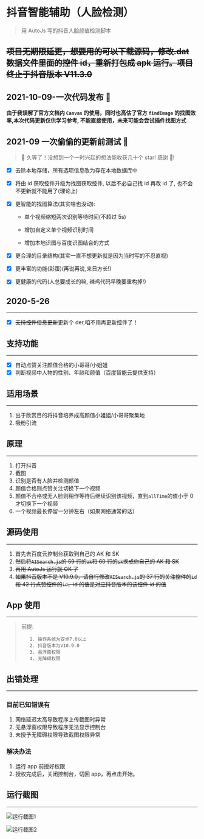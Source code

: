 # 抖音智能辅助（人脸检测）

> 用 AutoJs 写的抖音人脸颜值检测脚本

## ~~项目无期限延更，想要用的可以下载源码，修改.dat 数据文件里面的控件 id，重新打包成 apk 运行。项目终止于抖音版本 V11.3.0~~

## 2021-10-09-一次代码发布 🚀

**由于我误解了官方文档内 `Canvas` 的使用，同时也高估了官方 `findImage` 的找图效率,本次代码更新仅供学习参考, 不能直接使用，未来可能会尝试插件找图方式**

## 2021-09 一次偷偷的更新前测试 🚀

> 👋 久等了！没想到一个一时兴起的想法能收获几十个 star! 感谢 🙏‍!

- [x] 去除本地存储，所有选项信息改为存在本地数据库中

- [x] 将由 id 获取控件升级为找图获取控件, 以后不必自己找 id 再改 id 了, 也不会不更新就不能用了(理论上)

- [x] 更智能的找图算法(其实啥也没动):

  - 单个视频缩短两次识别等待时间(不超过 5s)

  - 增加自定义单个视频识别时间

  - 增加本地识图与百度识图结合的方式

- [x] 更合理的目录结构(其实一直不想更新就是因为当时写的不忍直视)

- [x] 更丰富的功能(彩蛋)(再说再说,来日方长!)

- [x] 更健康的代码(人总要成长的嘛, 辣鸡代码早晚要重构掉!)

## 2020-5-26

---

- [x] ~~支持控件信息更新~~更新个 der,咱不用再更新控件了！

## 支持功能

---

- [x] 自动点赞关注颜值合格的小哥哥/小姐姐
- [x] 判断视频中人物的性别、年龄和颜值（百度智能云提供支持）

## 适用场景

---

1. 出于欣赏目的将抖音培养成高颜值小姐姐/小哥哥聚集地
2. 吸粉引流

## 原理

---

1. 打开抖音
2. 截图
3. 识别是否有人脸并检测颜值
4. 颜值合格则点赞关注切换下一个视频
5. 颜值不合格或无人脸则稍作等待后继续识别该视频，直到`allTime`的值小于 0 才切换下一个视频
6. 一个视频最长停留一分钟左右（如果网络通常的话）

## 源码使用

---

1. 首先去百度云控制台获取到自己的 AK 和 SK
2. ~~然后将`AISearch.js`的 59 行的`ak`和 60 行的`sk`换成你自己的 AK 和 SK~~
3. ~~再用 AutoJs 运行就 OK 了~~
4. ~~如果抖音版本不是 V10.9.0，请自行修改`AISearch.js`的 37 行的关注控件的`id`和 42 行点赞控件的`id`，id 的值是对应抖音版本的该控件 id 的值~~

## App 使用

---

> 前提:
>
>        1. 操作系统为安卓7.0以上
>        2. 抖音版本为V10.9.0
>        3. 悬浮窗权限
>        4. 无障碍权限

## 出错处理

---

### 目前已知错误有

1. 网络延迟太高导致程序上传截图时异常
2. 无悬浮窗权限导致程序无法显示控制台
3. 未授予无障碍权限导致截图权限异常

### 解决办法

1. 运行 app 前授好权限
2. 授权完成后，关闭控制台，切回 app，再点击开始。

## 运行截图

---

![运行截图1](doc/img/运行截图1.png)

![运行截图2](doc/img/运行截图2.png)
